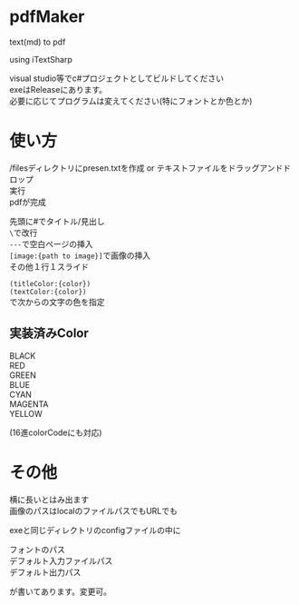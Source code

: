 # pdfMaker
text(md) to pdf  
  
using iTextSharp  
  
visual studio等でc#プロジェクトとしてビルドしてください  
exeはReleaseにあります。  
必要に応じてプログラムは変えてください(特にフォントとか色とか)  
  
# 使い方
/filesディレクトリにpresen.txtを作成  or テキストファイルをドラッグアンドドロップ  
実行  
pdfが完成  
  
先頭に#でタイトル/見出し  
`\`で改行  
`---`で空白ページの挿入  
`[image:{path to image}]`で画像の挿入  
その他１行１スライド  

`(titleColor:{color})`  
`(textColor:{color})`  
で次からの文字の色を指定  

## 実装済みColor
BLACK  
RED  
GREEN  
BLUE  
CYAN  
MAGENTA  
YELLOW  

(16進colorCodeにも対応)

# その他
横に長いとはみ出ます  
画像のパスはlocalのファイルパスでもURLでも  
  
exeと同じディレクトリのconfigファイルの中に  
  
フォントのパス  
デフォルト入力ファイルパス  
デフォルト出力パス  
  
が書いてあります。変更可。



